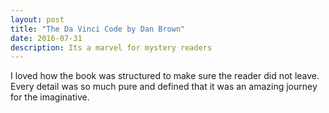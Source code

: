 ```yaml
---
layout: post
title: "The Da Vinci Code by Dan Brown"
date: 2016-07-31
description: Its a marvel for mystery readers
---
```


I loved how the book was structured to make sure the reader did not leave. Every detail was so much pure and defined that it was an amazing journey for the imaginative.
